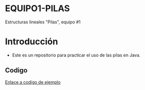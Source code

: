 # EQUIPO1-PILAS
Estructuras lineales "Pilas", equipo #1
# Introducción
- Este es un repositorio para practicar el uso de las pilas en Java.
## Codigo
[Enlace a codigo de ejemplo](https://github.com/brian0107/EQUIPO1-PILAS/tree/master/Programa/src/Pila)
